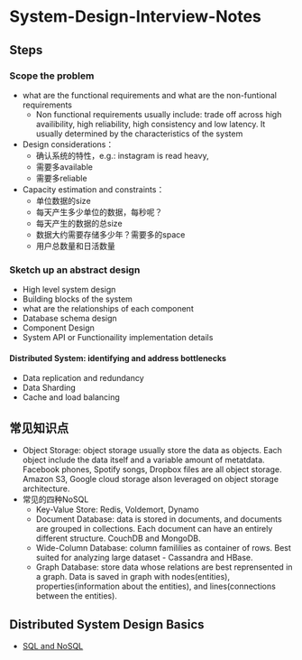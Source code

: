 # System-Design-Interview-Notes

## Steps
### Scope the problem

- what are the functional requirements and what are the non-funtional requirements
  - Non functional requirements usually include: trade off across high availibility, high reliability, high consistency and low latency. It usually determined by the characteristics of the system
- Design considerations：
  - 确认系统的特性，e.g.: instagram is read heavy,
  - 需要多available
  - 需要多reliable
- Capacity estimation and constraints：
  - 单位数据的size
  - 每天产生多少单位的数据，每秒呢？
  - 每天产生的数据的总size
  - 数据大约需要存储多少年？需要多的space
  - 用户总数量和日活数量

### Sketch up an abstract design
- High level system design
- Building blocks of the system
- what are the relationships of each component
- Database schema design
- Component Design
- System API or Functionaility implementation details

#### Distributed System: identifying and address bottlenecks
- Data replication and redundancy
- Data Sharding
- Cache and load balancing

## 常见知识点
- Object Storage: object storage usually store the data as objects. Each object include the data itself and a variable amount of metatdata. Facebook phones, Spotify songs, Dropbox files are all object storage. Amazon S3, Google cloud storage alson leveraged on object storage architecture.
- 常见的四种NoSQL
  - Key-Value Store: Redis, Voldemort, Dynamo
  - Document Database: data is stored in documents, and documents are grouped in collections. Each document can have an entirely different structure. CouchDB and MongoDB.
  - Wide-Column Database: column famililies as container of rows. Best suited for analyzing large dataset - Cassandra and HBase.
  - Graph Database: store data whose relations are best reprensented in a graph. Data is saved in graph with nodes(entities), properties(information about the entities), and lines(connections between the entities). 


## Distributed System Design Basics
- [SQL and NoSQL](basics/sql-vs-nosql.md)
